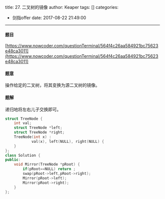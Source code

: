 title: 27. 二叉树的镜像
author: Keaper
tags: []
categories:
  - 剑指offer
date: 2017-08-22 21:49:00
---
#### 题目
[https://www.nowcoder.com/questionTerminal/564f4c26aa584921bc75623e48ca3011](https://www.nowcoder.com/questionTerminal/564f4c26aa584921bc75623e48ca3011)
#### 题意
操作给定的二叉树，将其变换为源二叉树的镜像。
#### 题解
递归地将左右儿子交换即可。
```cpp
struct TreeNode {
	int val;
	struct TreeNode *left;
	struct TreeNode *right;
	TreeNode(int x) :
			val(x), left(NULL), right(NULL) {
	}
};
class Solution {
public:
    void Mirror(TreeNode *pRoot) {
        if(pRoot==NULL) return ;
        swap(pRoot->left,pRoot->right);
        Mirror(pRoot->left);
        Mirror(pRoot->right);
    }
};
```